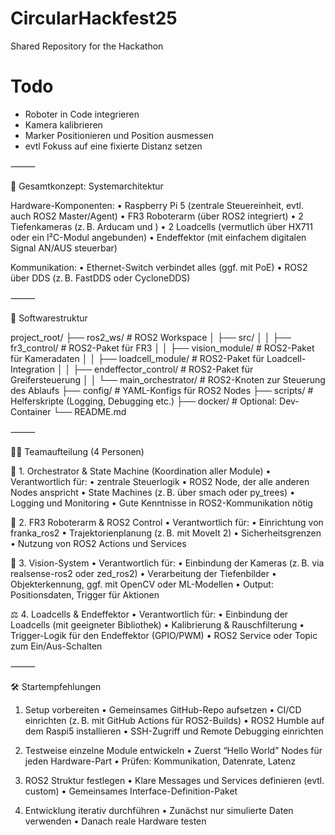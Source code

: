 # CircularHackfest25
Shared Repository for the Hackathon

# Todo
- Roboter in Code integrieren
- Kamera kalibrieren
- Marker Positionieren und Position ausmessen
- evtl Fokuss auf eine fixierte Distanz setzen

⸻

🔧 Gesamtkonzept: Systemarchitektur

Hardware-Komponenten:
	•	Raspberry Pi 5 (zentrale Steuereinheit, evtl. auch ROS2 Master/Agent)
	•	FR3 Roboterarm (über ROS2 integriert)
	•	2 Tiefenkameras (z. B. Arducam und )
	•	2 Loadcells (vermutlich über HX711 oder ein I²C-Modul angebunden)
	•	Endeffektor (mit einfachem digitalen Signal AN/AUS steuerbar)

Kommunikation:
	•	Ethernet-Switch verbindet alles (ggf. mit PoE)
	•	ROS2 über DDS (z. B. FastDDS oder CycloneDDS)

⸻

📁 Softwarestruktur

project_root/
├── ros2_ws/                  # ROS2 Workspace
│   ├── src/
│   │   ├── fr3_control/      # ROS2-Paket für FR3
│   │   ├── vision_module/    # ROS2-Paket für Kameradaten
│   │   ├── loadcell_module/  # ROS2-Paket für Loadcell-Integration
│   │   ├── endeffector_control/ # ROS2-Paket für Greifersteuerung
│   │   └── main_orchestrator/   # ROS2-Knoten zur Steuerung des Ablaufs
├── config/                   # YAML-Konfigs für ROS2 Nodes
├── scripts/                  # Helferskripte (Logging, Debugging etc.)
├── docker/                   # Optional: Dev-Container
└── README.md


⸻

👨‍💻 Teamaufteilung (4 Personen)

🧠 1. Orchestrator & State Machine (Koordination aller Module)
	•	Verantwortlich für:
	•	zentrale Steuerlogik
	•	ROS2 Node, der alle anderen Nodes anspricht
	•	State Machines (z. B. über smach oder py_trees)
	•	Logging und Monitoring
	•	Gute Kenntnisse in ROS2-Kommunikation nötig

🤖 2. FR3 Roboterarm & ROS2 Control
	•	Verantwortlich für:
	•	Einrichtung von franka_ros2
	•	Trajektorienplanung (z. B. mit MoveIt 2)
	•	Sicherheitsgrenzen
	•	Nutzung von ROS2 Actions und Services

🎥 3. Vision-System
	•	Verantwortlich für:
	•	Einbindung der Kameras (z. B. via realsense-ros2 oder zed_ros2)
	•	Verarbeitung der Tiefenbilder
	•	Objekterkennung, ggf. mit OpenCV oder ML-Modellen
	•	Output: Positionsdaten, Trigger für Aktionen

⚖️ 4. Loadcells & Endeffektor
	•	Verantwortlich für:
	•	Einbindung der Loadcells (mit geeigneter Bibliothek)
	•	Kalibrierung & Rauschfilterung
	•	Trigger-Logik für den Endeffektor (GPIO/PWM)
	•	ROS2 Service oder Topic zum Ein/Aus-Schalten

⸻

🛠️ Startempfehlungen

1. Setup vorbereiten
	•	Gemeinsames GitHub-Repo aufsetzen
	•	CI/CD einrichten (z. B. mit GitHub Actions für ROS2-Builds)
	•	ROS2 Humble auf dem Raspi5 installieren
	•	SSH-Zugriff und Remote Debugging einrichten

2. Testweise einzelne Module entwickeln
	•	Zuerst “Hello World” Nodes für jeden Hardware-Part
	•	Prüfen: Kommunikation, Datenrate, Latenz

3. ROS2 Struktur festlegen
	•	Klare Messages und Services definieren (evtl. custom)
	•	Gemeinsames Interface-Definition-Paket

4. Entwicklung iterativ durchführen
	•	Zunächst nur simulierte Daten verwenden
	•	Danach reale Hardware testen